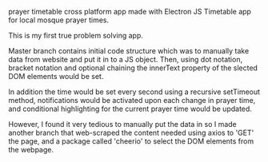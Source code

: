 prayer timetable cross platform app made with Electron JS
Timetable app for local mosque prayer times.

This is my first true problem solving app.

Master branch contains initial code structure which was to manually take data from website and put it in to a JS object. Then, using dot notation, bracket notation and optional chaining
the innerText property of the slected DOM elements would be set. 

In addition the time would be set every second using a recursive setTimeout method, notifications would be activated upon each change in prayer time, and conditional highlighting for the current prayer time would be updated.

However, I found it very tedious to manually put the data in so I made another branch that web-scraped the content needed using axios to 'GET' the page, and a package called 'cheerio' to select the DOM elements from the webpage.
